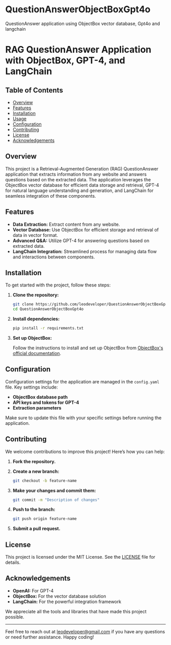 # QuestionAnswerObjectBoxGpt4o
QuestionAnswer application using  ObjectBox vector database, Gpt4o and langchain

# RAG QuestionAnswer Application with ObjectBox, GPT-4, and LangChain

## Table of Contents

- [Overview](#overview)
- [Features](#features)
- [Installation](#installation)
- [Usage](#usage)
- [Configuration](#configuration)
- [Contributing](#contributing)
- [License](#license)
- [Acknowledgements](#acknowledgements)

## Overview

This project is a Retrieval-Augmented Generation (RAG) QuestionAnswer application that extracts information from any website and answers questions based on the extracted data. The application leverages the ObjectBox vector database for efficient data storage and retrieval, GPT-4 for natural language understanding and generation, and LangChain for seamless integration of these components.

## Features

- **Data Extraction:** Extract content from any website.
- **Vector Database:** Use ObjectBox for efficient storage and retrieval of data in vector format.
- **Advanced Q&A:** Utilize GPT-4 for answering questions based on extracted data.
- **LangChain Integration:** Streamlined process for managing data flow and interactions between components.

## Installation

To get started with the project, follow these steps:

1. **Clone the repository:**

    ```sh
    git clone https://github.com/leodeveloper/QuestionAnswerObjectBoxGpt4o
    cd QuestionAnswerObjectBoxGpt4o
    ```

2. **Install dependencies:**

    ```sh
    pip install -r requirements.txt
    ```

3. **Set up ObjectBox:**

    Follow the instructions to install and set up ObjectBox from [ObjectBox's official documentation](https://objectbox.io/documentation/).


## Configuration

Configuration settings for the application are managed in the `config.yaml` file. Key settings include:

- **ObjectBox database path**
- **API keys and tokens for GPT-4**
- **Extraction parameters**

Make sure to update this file with your specific settings before running the application.

## Contributing

We welcome contributions to improve this project! Here’s how you can help:

1. **Fork the repository.**
2. **Create a new branch:**

    ```sh
    git checkout -b feature-name
    ```

3. **Make your changes and commit them:**

    ```sh
    git commit -m "Description of changes"
    ```

4. **Push to the branch:**

    ```sh
    git push origin feature-name
    ```

5. **Submit a pull request.**

## License

This project is licensed under the MIT License. See the [LICENSE](LICENSE) file for details.

## Acknowledgements

- **OpenAI:** For GPT-4
- **ObjectBox:** For the vector database solution
- **LangChain:** For the powerful integration framework

We appreciate all the tools and libraries that have made this project possible.

---

Feel free to reach out at leodeveloper@gmail.com if you have any questions or need further assistance. Happy coding!
